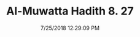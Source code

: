 ---
title        : "Al-Muwatta Hadith 8. 27"
date         : 7/25/2018 12:29:09 PM
draft        : false
type         : "hadith"
layout       : "hadith"
BookCode     : "AMH"
VolumeNumber : "8"
HadithNumber : "27"
categories  :  ["Prayer, Congregation - The Middle Prayer"]
---